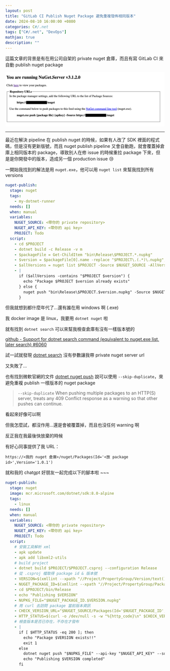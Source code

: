 ```yaml
---
layout: post
title: "GitLab CI Publish Nuget Package 避免重複發佈相同版本"
date: 2024-08-10 16:00:00 +0800
categories: C#/.net
tags: ["C#/.net", "DevOps"]
mathjax: true
description: ""
---
```


這篇文章的背景是有在用公司自架的 private nuget 倉庫，而且有寫 GitLab CI 來自動 publish nuget package

![](/assets/img/posts/nuget_server.png)

---

最近在解決 pipeline 在 publish nuget 的時候，如果有人改了 SDK 裡面的程式碼，但是沒有更新版號，而且 nuget publish pipeline 又會自動跑，就會覆蓋掉倉庫上相同版本的 package，導致別人在修 issue 的時候重拉 package 下來，但是是你開發中的版本，造成另一個 production issue 😢

一開始我找到的解法是用 `nuget.exe`，他可以用 `nuget list` 來幫我找到所有 versions

```yml
nuget-publish:
  stage: nuget
  tags:
    - my-dotnet-runner
  needs: []
  when: manual
  variables:
    NUGET_SOURCE: <帶你的 private repository>
    NUGET_API_KEY: <帶你的 api key>
    PROJECT: Todo
  script:
    - cd $PROJECT
    - dotnet build -c Release -v m
    - $packageFile = Get-ChildItem "bin\Release\$PROJECT.*.nupkg"
    - $version = $packageFile[0].name -replace "$PROJECT\.(.*)\.nupkg", '$1'
    - $allVersions = nuget list $PROJECT -Source $NUGET_SOURCE -AllVersion
    - |
      if ($allVersions -contains "$PROJECT $version") {
        echo "Package $PROJECT $version already exists"
      } else {
        nuget push "bin\Release\$PROJECT.$version.nupkg" -Source $NUGET_SOURCE $NUGET_API_KEY
      }
```

但我就想到都什麼年代了...還有誰在用 windows 啊 (.exe)

我 docker image 是 linux，我要用 `dotnet nuget` 啦

就有找到 `dotnet search` 可以來幫我檢查倉庫有沒有一樣版本號的

[github - Support for dotnet search command (equivalent to nuget.exe list, later search) #6060](https://github.com/NuGet/Home/issues/6060)

試一試就發現 [dotnet search](https://learn.microsoft.com/zh-tw/dotnet/core/tools/dotnet-tool-search) 沒有參數讓我帶 private nuget server url

又失敗了...

也有找到微軟官網的文件 [dotnet nuget push](https://learn.microsoft.com/en-us/dotnet/core/tools/dotnet-nuget-push#options)
 說可以使用 `--skip-duplicate`，來避免重複 publish 一樣版本的 nuget package

> `--skip-duplicate`
> When pushing multiple packages to an HTTP(S) server, treats any 409 Conflict response as a warning so that other pushes can continue.

看起來好像可以啊

但我怎麼試，都沒作用...還是會被覆蓋掉，而且也沒任何 warning 啊

反正我在我最後快放棄的時候

有好心同事提供了我 URL：

`https://<我的 nuget 倉庫>/nuget/Packages(Id='<放 package id>',Version='1.0.1')`

就和我的 chatgpt 好朋友一起完成以下的腳本啦 ~~~

```yml
nuget-publish:
  stage: nuget
  image: mcr.microsoft.com/dotnet/sdk:8.0-alpine
  tags:
    - linux
  needs: []
  when: manual
  variables:
    NUGET_SOURCE: <帶你的 private repository>
    NUGET_API_KEY: <帶你的 api key>
    PROJECT: Todo
  script:
    # 安裝工具解析 xml
    - apk update
    - apk add libxml2-utils
    # build project
    - dotnet build $PROJECT/$PROJECT.csproj --configuration Release
    # 從 .csproj 檔取得 package id & 版本號
    - VERSION=$(xmllint --xpath "//Project/PropertyGroup/Version/text()" $PROJECT/$PROJECT.csproj)
    - NUGET_PACKAGE_ID=$(xmllint --xpath "//Project/PropertyGroup/PackageId/text()" $PROJECT/$PROJECT.csproj)
    - cd $PROJECT/bin/Release
    - echo "Publishing $VERSION"
    - NUPKG_FILE="$NUGET_PACKAGE_ID.$VERSION.nupkg"
    # 用 curl 去訪問 package 當前版本資訊
    - CHECK_VERSION_URL="$NUGET_SOURCE/Packages(Id='$NUGET_PACKAGE_ID',Version='$VERSION')"
    - HTTP_STATUS=$(curl -o /dev/null -s -w "%{http_code}\n" $CHECK_VERSION_URL)
    # 檢查版本是否已存在，不存在才發布
    - |
      if [ $HTTP_STATUS -eq 200 ]; then
        echo "Package $VERSION exists!!"
        exit 1
      else
        dotnet nuget push "$NUPKG_FILE" --api-key "$NUGET_API_KEY" --source "$NUGET_SOURCE"
        echo "Publishing $VERSION completed"
      fi
```
